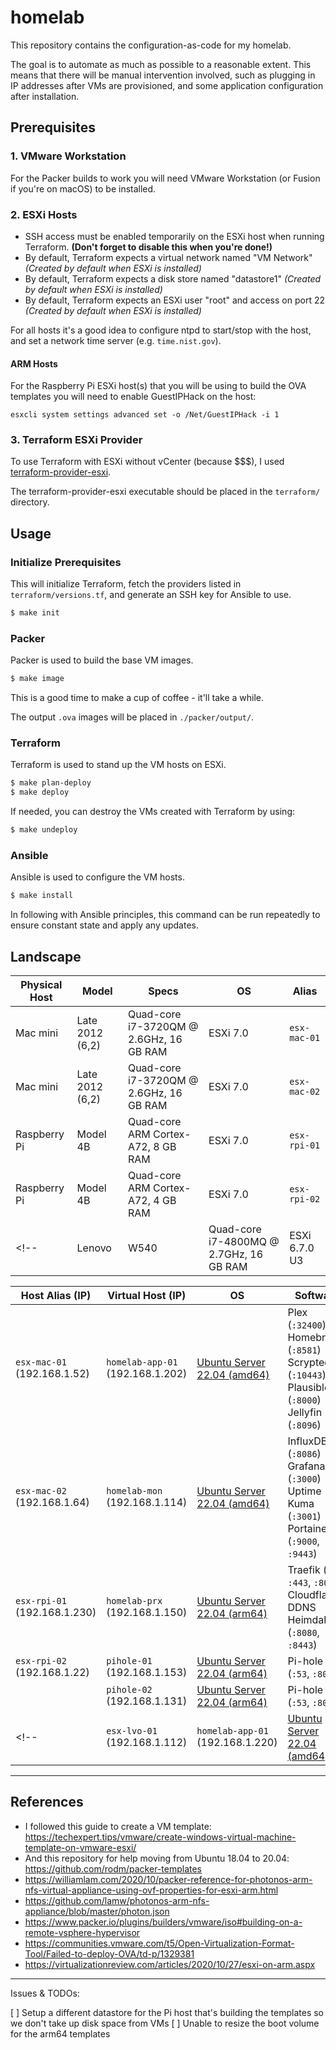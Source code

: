 # homelab

This repository contains the configuration-as-code for my homelab.

The goal is to automate as much as possible to a reasonable extent. This means that there will be manual intervention involved, such as plugging in IP addresses after VMs are provisioned, and some application configuration after installation.

## Prerequisites

### 1. VMware Workstation

For the Packer builds to work you will need VMware Workstation (or Fusion if you're on macOS) to be installed.

### 2. ESXi Hosts

* SSH access must be enabled temporarily on the ESXi host when running Terraform. **(Don't forget to disable this when you're done!)**
* By default, Terraform expects a virtual network named "VM Network" *(Created by default when ESXi is installed)*
* By default, Terraform expects a disk store named "datastore1" *(Created by default when ESXi is installed)*
* By default, Terraform expects an ESXi user "root" and access on port 22 *(Created by default when ESXi is installed)*

For all hosts it's a good idea to configure ntpd to start/stop with the host, and set a network time server (e.g. `time.nist.gov`).

#### ARM Hosts

For the Raspberry Pi ESXi host(s) that you will be using to build the OVA templates you will need to enable GuestIPHack on the host:

```
esxcli system settings advanced set -o /Net/GuestIPHack -i 1
```

### 3. Terraform ESXi Provider

To use Terraform with ESXi without vCenter (because $$$), I used [terraform-provider-esxi](https://github.com/josenk/terraform-provider-esxi).

The terraform-provider-esxi executable should be placed in the `terraform/` directory.

## Usage

### Initialize Prerequisites

This will initialize Terraform, fetch the providers listed in `terraform/versions.tf`, and generate an SSH key for Ansible to use.

```bash
$ make init
```

### Packer

Packer is used to build the base VM images.

```bash
$ make image
```

This is a good time to make a cup of coffee - it'll take a while.

The output `.ova` images will be placed in `./packer/output/`.

### Terraform

Terraform is used to stand up the VM hosts on ESXi.

```bash
$ make plan-deploy
$ make deploy
```

If needed, you can destroy the VMs created with Terraform by using:

```bash
$ make undeploy
```

### Ansible

Ansible is used to configure the VM hosts.

```bash
$ make install
```

In following with Ansible principles, this command can be run repeatedly to ensure constant state and apply any updates.

## Landscape

| Physical Host | Model | Specs | OS | Alias |
| ------------- | ----- | ----- | -- | ----- |
| Mac mini | Late 2012 (6,2) | Quad-core i7-3720QM @ 2.6GHz, 16 GB RAM | ESXi 7.0 | `esx-mac-01` |
| Mac mini | Late 2012 (6,2) | Quad-core i7-3720QM @ 2.6GHz, 16 GB RAM | ESXi 7.0 | `esx-mac-02` |
| Raspberry Pi | Model 4B | Quad-core ARM Cortex-A72, 8 GB RAM | ESXi 7.0 |  `esx-rpi-01` |
| Raspberry Pi | Model 4B | Quad-core ARM Cortex-A72, 4 GB RAM | ESXi 7.0 |  `esx-rpi-02` |
<!-- | Lenovo | W540 | Quad-core i7-4800MQ @ 2.7GHz, 16 GB RAM | ESXi 6.7.0 U3 | `esx-lvo-01` | -->



| Host Alias (IP) | Virtual Host (IP) | OS | Software |
| ----------------------- | ----------------- | -- | -------- |
| `esx-mac-01` (192.168.1.52) | `homelab-app-01` (192.168.1.202) | [Ubuntu Server 22.04 (amd64)](./packer/ubuntu-22.04-server-amd64/) | Plex (`:32400`)<br>Homebridge (`:8581`)<br>Scrypted (`:10443`)<br>Plausible (`:8000`)<br>Jellyfin (`:8096`)<br> |
| `esx-mac-02` (192.168.1.64) | `homelab-mon` (192.168.1.114) | [Ubuntu Server 22.04 (amd64)](./packer/ubuntu-22.04-server-amd64/) | InfluxDB (`:8086`)<br>Grafana (`:3000`)<br>Uptime Kuma (`:3001`)<br>Portainer (`:9000`, `:9443`) |
| `esx-rpi-01` (192.168.1.230) | `homelab-prx` (192.168.1.150) | [Ubuntu Server 22.04 (arm64)](./packer/ubuntu-22.04-server-arm64/) | Traefik (`:80`, `:443`, `:8081`)<br>Cloudflare DDNS<br>Heimdall (`:8080`, `:8443`) |
| `esx-rpi-02` (192.168.1.22) | `pihole-01` (192.168.1.153) | [Ubuntu Server 22.04 (arm64)](./packer/ubuntu-22.04-server-arm64/) | Pi-hole (`:53`, `:80`) |
|  | `pihole-02` (192.168.1.131) | [Ubuntu Server 22.04 (arm64)](./packer/ubuntu-22.04-server-arm64/) | Pi-hole (`:53`, `:80`) |
<!-- | `esx-lvo-01` (192.168.1.112) | `homelab-app-01` (192.168.1.220) | [Ubuntu Server 22.04 (amd64)](./packer/ubuntu-22.04-server-amd64/) |  | -->

<!-- ## Pi-hole Hosts

The Pi-holes are hosted on older Raspberry Pi models (3B Rev 1.2 and 2B Rev 1.1), so the host OS is configured manually vs. running ESXi.

After installation, each host was manually configured as follows:
1. Login to the host and create the `provisioner` user account
    - `sudo adduser provisioner`
    - `sudo usermod -aG sudo provisioner`
2. Add passwordless sudo (`sudo visudo`), at the end add `provisioner ALL=(ALL) NOPASSWD: ALL`
3. Run `sudo raspi-config`, and enable SSH and I2C under Interface Options
4. Reboot
5. The SSH key for the `provisioner` user account was copied with `ssh-copy-id -i id_rsa provisioner@192.168.1.xxx` -->

----

## References

- I followed this guide to create a VM template: https://techexpert.tips/vmware/create-windows-virtual-machine-template-on-vmware-esxi/
- And this repository for help moving from Ubuntu 18.04 to 20.04: https://github.com/rodm/packer-templates
- https://williamlam.com/2020/10/packer-reference-for-photonos-arm-nfs-virtual-appliance-using-ovf-properties-for-esxi-arm.html
- https://github.com/lamw/photonos-arm-nfs-appliance/blob/master/photon.json
- https://www.packer.io/plugins/builders/vmware/iso#building-on-a-remote-vsphere-hypervisor
- https://communities.vmware.com/t5/Open-Virtualization-Format-Tool/Failed-to-deploy-OVA/td-p/1329381
- https://virtualizationreview.com/articles/2020/10/27/esxi-on-arm.aspx

----

Issues & TODOs:

[ ] Setup a different datastore for the Pi host that's building the templates so we don't take up disk space from VMs
[ ] Unable to resize the boot volume for the arm64 templates
